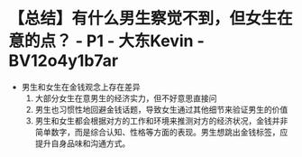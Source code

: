 # 【总结】有什么男生察觉不到，但女生在意的点？ - P1 - 大东Kevin - BV12o4y1b7ar

-   男生和女生在金钱观念上存在差异
    1.  大部分女生在意男生的经济实力，但不好意思直接问
    2.  男生也习惯性地回避金钱话题，导致女生通过其他细节来验证男生的价值
    3.  男生和女生都会根据对方的工作和环境来推测对方的经济状况，金钱并非简单数字，而是综合认知、性格等方面的表现。男生想跳出金钱标签，应提升自身品味和沟通方式。